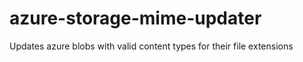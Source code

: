 azure-storage-mime-updater
==========================

Updates azure blobs with valid content types for their file extensions
